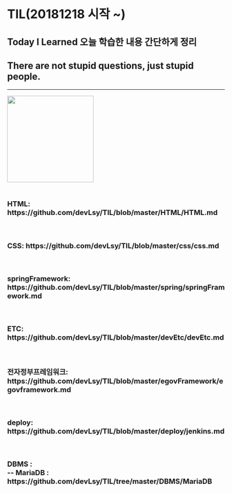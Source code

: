# TIL(20181218 시작 ~)
## Today I Learned 오늘 학습한 내용 간단하게 정리
## There are not stupid questions, just stupid people.
---------------------------------------------------------
<div>
<img src="https://user-images.githubusercontent.com/44331989/50150424-4b9de380-0301-11e9-9e79-41e6595fe8ba.png" width="200">  
</div> <br>

<h3>HTML: https://github.com/devLsy/TIL/blob/master/HTML/HTML.md </h3> <br>
<h3>CSS: https://github.com/devLsy/TIL/blob/master/css/css.md </h3> <br>
<h3>springFramework: https://github.com/devLsy/TIL/blob/master/spring/springFramework.md </h3> <br>
<h3>ETC: https://github.com/devLsy/TIL/blob/master/devEtc/devEtc.md </h3> <br>
<h3>전자정부프레임워크: https://github.com/devLsy/TIL/blob/master/egovFramework/egovframework.md </h3> <br>
<h3>deploy: https://github.com/devLsy/TIL/blob/master/deploy/jenkins.md </h3> <br>
<h3>DBMS : <br>
-- MariaDB : https://github.com/devLsy/TIL/tree/master/DBMS/MariaDB <br>





